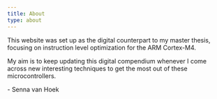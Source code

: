 ```yaml
---
title: About
type: about
---
```


This website was set up as the digital counterpart to my master thesis, focusing on instruction level optimization for the ARM Cortex-M4. 

My aim is to keep updating this digital compendium whenever I come across new interesting techniques to get the most out of these microcontrollers.

\- Senna van Hoek
